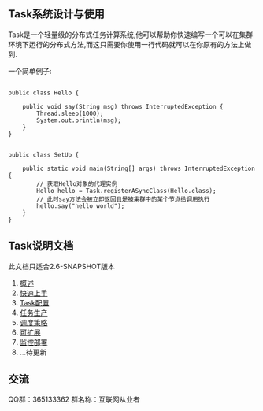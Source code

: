 Task系统设计与使用
----------------

Task是一个轻量级的分布式任务计算系统,他可以帮助你快速编写一个可以在集群环境下运行的分布式方法,而这只需要你使用一行代码就可以在你原有的方法上做到.

一个简单例子:

````

public class Hello {

    public void say(String msg) throws InterruptedException {
        Thread.sleep(1000);
        System.out.println(msg);
    }
}


public class SetUp {

    public static void main(String[] args) throws InterruptedException {
        // 获取Hello对象的代理实例
        Hello hello = Task.registerASyncClass(Hello.class);
        // 此时say方法会被立即返回且是被集群中的某个节点给调用执行
        hello.say("hello world");
    }
}

````

## Task说明文档

此文档只适合2.6-SNAPSHOT版本

1. [概述](./reference/page/overview.md)
2. [快速上手](./reference/page/quickstart.md)
2. [Task配置](./reference/page/taskconf.md)
2. [任务生产](./reference/page/taskproduce.md)
2. [调度策略](./reference/page/dispatch.md)
2. [可扩展](./reference/page/extension.md)
2. [监控部署](./reference/page/taskmonitor.md)
3. ...待更新


## 交流

QQ群：365133362 群名称：互联网从业者